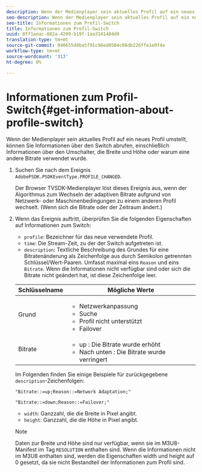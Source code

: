 ```yaml
---
description: Wenn der Medienplayer sein aktuelles Profil auf ein neues Profil umstellt, können Sie Informationen über den Switch abrufen, einschließlich Informationen über den Umschalter, die Breite und Höhe oder warum eine andere Bitrate verwendet wurde.
seo-description: Wenn der Medienplayer sein aktuelles Profil auf ein neues Profil umstellt, können Sie Informationen über den Switch abrufen, einschließlich Informationen über den Umschalter, die Breite und Höhe oder warum eine andere Bitrate verwendet wurde.
seo-title: Informationen zum Profil-Switch
title: Informationen zum Profil-Switch
uuid: 0ff1aeac-882a-4209-b19f-1aa3141404d9
translation-type: tm+mt
source-git-commit: 040655d8ba5f91c98ed0584c08db226ffe1e0f4e
workflow-type: tm+mt
source-wordcount: '313'
ht-degree: 0%

---
```



# Informationen zum Profil-Switch{#get-information-about-profile-switch}

Wenn der Medienplayer sein aktuelles Profil auf ein neues Profil umstellt, können Sie Informationen über den Switch abrufen, einschließlich Informationen über den Umschalter, die Breite und Höhe oder warum eine andere Bitrate verwendet wurde.

1. Suchen Sie nach dem Ereignis `AdobePSDK.PSDKEventType.PROFILE_CHANGED`.

   Der Browser TVSDK-Medienplayer löst dieses Ereignis aus, wenn der Algorithmus zum Wechseln der adaptiven Bitrate aufgrund von Netzwerk- oder Maschinenbedingungen zu einem anderen Profil wechselt. (Wenn sich die Bitrate oder der Zeitraum ändert.)
1. Wenn das Ereignis auftritt, überprüfen Sie die folgenden Eigenschaften auf Informationen zum Switch:

   * `profile`: Bezeichner für das neue verwendete Profil.
   * `time`: Die Stream-Zeit, zu der der Switch aufgetreten ist.
   * `description`: Textliche Beschreibung des Grundes für eine Bitratenänderung als Zeichenfolge aus durch Semikolon getrennten Schlüssel/Wert-Paaren. Umfasst maximal eins `Reason` und eins `Bitrate`. Wenn die Informationen nicht verfügbar sind oder sich die Bitrate nicht geändert hat, ist diese Zeichenfolge leer.

   <table id="table_E400FD9C57FF40CBAC14AF6847CD8301"> 
    <thead> 
      <tr> 
      <th colname="col1" class="entry"> Schlüsselname </th> 
      <th colname="col2" class="entry"> Mögliche Werte </th> 
      </tr> 
    </thead>
    <tbody> 
      <tr> 
      <td colname="col1"> <span class="codeph"> Grund  </span> </td> 
      <td colname="col2"> 
        <ul id="ul_37DDE3F297634ED6B47DF5D73F969369"> 
        <li id="li_E374B029E1AF40689D70A9D30E057C5B">Netzwerkanpassung </li> 
        <li id="li_753862EEF1C9474EA8E20C89F5EF5D8D">Suche </li> 
        <li id="li_EC14923F92CF4D11A47928A8D2DE6D8B">Profil nicht unterstützt </li> 
        <li id="li_695AB4A89C9D4833AF6D8B6424FC912B">Failover </li> 
        </ul> </td> 
      </tr> 
      <tr> 
      <td colname="col1"> <span class="codeph"> Bitrate  </span> </td> 
      <td colname="col2"> 
        <ul id="ul_1B49BD90A91147359712E1AFD8877E23"> 
        <li id="li_1C8E593C65D34742B14A8D0EAD43E0A9"> <span class="codeph"> up  </span>: Die Bitrate wurde erhöht </li> 
        <li id="li_B1A00E3985A849B6855E15CF70D79BB8"> <span class="codeph"> Nach unten  </span>: Die Bitrate wurde verringert </li> 
        </ul> </td> 
      </tr> 
    </tbody> 
    </table>

   Im Folgenden finden Sie einige Beispiele für zurückgegebene `description`-Zeichenfolgen:

   ```
   "Bitrate::=up;Reason::=Network Adaptation;" 
   
   "Bitrate::=down;Reason::=Failover;"
   ```

   * `width`: Ganzzahl, die die Breite in Pixel angibt.
   * `height`: Ganzzahl, die die Höhe in Pixel angibt.

   >[!NOTE]
   >
   >Daten zur Breite und Höhe sind nur verfügbar, wenn sie im M3U8-Manifest im Tag `RESOLUTION` enthalten sind. Wenn die Informationen nicht im M3U8 enthalten sind, werden die Eigenschaften width und height auf 0 gesetzt, da sie nicht Bestandteil der Informationen zum Profil sind.
